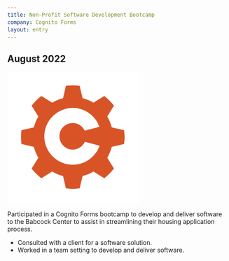 ```yaml
---
title: Non-Profit Software Development Bootcamp 
company: Cognito Forms
layout: entry
---
```

## August 2022
<img src="/assets/images/cognito forms.svg" alt="The logo of Cognito Forms." width="300px">

Participated in a Cognito Forms bootcamp to develop and deliver software to the Babcock Center to assist in streamlining their housing application process.
* Consulted with a client for a software solution.
* Worked in a team setting to develop and deliver software.
